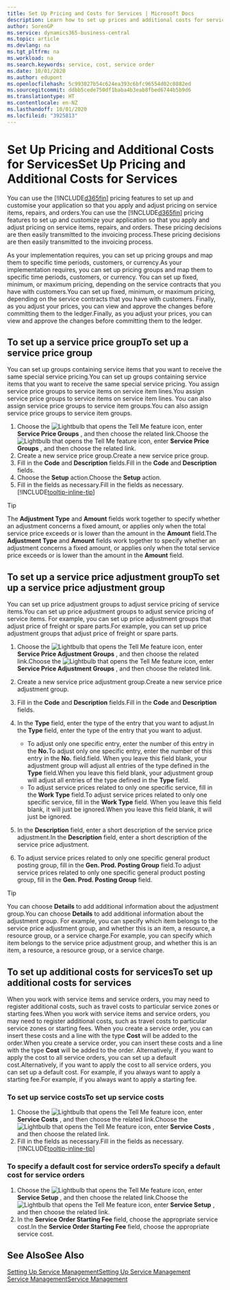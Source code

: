 ```yaml
---
title: Set Up Pricing and Costs for Services | Microsoft Docs
description: Learn how to set up prices and additional costs for services.
author: SorenGP
ms.service: dynamics365-business-central
ms.topic: article
ms.devlang: na
ms.tgt_pltfrm: na
ms.workload: na
ms.search.keywords: service, cost, service order
ms.date: 10/01/2020
ms.author: edupont
ms.openlocfilehash: 5c993027b54c624ea393c6bfc96554d02c0882ed
ms.sourcegitcommit: ddbb5cede750df1baba4b3eab8fbed6744b5b9d6
ms.translationtype: HT
ms.contentlocale: en-NZ
ms.lasthandoff: 10/01/2020
ms.locfileid: "3925813"
---
```

# <a name="set-up-pricing-and-additional-costs-for-services"></a><span data-ttu-id="f0170-103">Set Up Pricing and Additional Costs for Services</span><span class="sxs-lookup"><span data-stu-id="f0170-103">Set Up Pricing and Additional Costs for Services</span></span>
<span data-ttu-id="f0170-104">You can use the [!INCLUDE[d365fin](includes/d365fin_md.md)] pricing features to set up and customise your application so that you apply and adjust pricing on service items, repairs, and orders.</span><span class="sxs-lookup"><span data-stu-id="f0170-104">You can use the [!INCLUDE[d365fin](includes/d365fin_md.md)] pricing features to set up and customize your application so that you apply and adjust pricing on service items, repairs, and orders.</span></span> <span data-ttu-id="f0170-105">These pricing decisions are then easily transmitted to the invoicing process.</span><span class="sxs-lookup"><span data-stu-id="f0170-105">These pricing decisions are then easily transmitted to the invoicing process.</span></span>  
  
<span data-ttu-id="f0170-106">As your implementation requires, you can set up pricing groups and map them to specific time periods, customers, or currency.</span><span class="sxs-lookup"><span data-stu-id="f0170-106">As your implementation requires, you can set up pricing groups and map them to specific time periods, customers, or currency.</span></span> <span data-ttu-id="f0170-107">You can set up fixed, minimum, or maximum pricing, depending on the service contracts that you have with customers.</span><span class="sxs-lookup"><span data-stu-id="f0170-107">You can set up fixed, minimum, or maximum pricing, depending on the service contracts that you have with customers.</span></span> <span data-ttu-id="f0170-108">Finally, as you adjust your prices, you can view and approve the changes before committing them to the ledger.</span><span class="sxs-lookup"><span data-stu-id="f0170-108">Finally, as you adjust your prices, you can view and approve the changes before committing them to the ledger.</span></span>  

## <a name="to-set-up-a-service-price-group"></a><span data-ttu-id="f0170-109">To set up a service price group</span><span class="sxs-lookup"><span data-stu-id="f0170-109">To set up a service price group</span></span>
<span data-ttu-id="f0170-110">You can set up groups containing service items that you want to receive the same special service pricing.</span><span class="sxs-lookup"><span data-stu-id="f0170-110">You can set up groups containing service items that you want to receive the same special service pricing.</span></span> <span data-ttu-id="f0170-111">You assign service price groups to service items on service item lines.</span><span class="sxs-lookup"><span data-stu-id="f0170-111">You assign service price groups to service items on service item lines.</span></span> <span data-ttu-id="f0170-112">You can also assign service price groups to service item groups.</span><span class="sxs-lookup"><span data-stu-id="f0170-112">You can also assign service price groups to service item groups.</span></span>  

1. <span data-ttu-id="f0170-113">Choose the ![Lightbulb that opens the Tell Me feature](media/ui-search/search_small.png "Tell me what you want to do") icon, enter **Service Price Groups** , and then choose the related link.</span><span class="sxs-lookup"><span data-stu-id="f0170-113">Choose the ![Lightbulb that opens the Tell Me feature](media/ui-search/search_small.png "Tell me what you want to do") icon, enter **Service Price Groups** , and then choose the related link.</span></span>  
2. <span data-ttu-id="f0170-114">Create a new service price group.</span><span class="sxs-lookup"><span data-stu-id="f0170-114">Create a new service price group.</span></span>  
3. <span data-ttu-id="f0170-115">Fill in the **Code** and **Description** fields.</span><span class="sxs-lookup"><span data-stu-id="f0170-115">Fill in the **Code** and **Description** fields.</span></span>  
4. <span data-ttu-id="f0170-116">Choose the **Setup** action.</span><span class="sxs-lookup"><span data-stu-id="f0170-116">Choose the **Setup** action.</span></span>  
2. <span data-ttu-id="f0170-117">Fill in the fields as necessary.</span><span class="sxs-lookup"><span data-stu-id="f0170-117">Fill in the fields as necessary.</span></span> [!INCLUDE[tooltip-inline-tip](includes/tooltip-inline-tip_md.md)]  

 > [!Tip]
 > <span data-ttu-id="f0170-118">The **Adjustment Type** and **Amount** fields work together to specify whether an adjustment concerns a fixed amount, or applies only when the total service price exceeds or is lower than the amount in the **Amount** field.</span><span class="sxs-lookup"><span data-stu-id="f0170-118">The **Adjustment Type** and **Amount** fields work together to specify whether an adjustment concerns a fixed amount, or applies only when the total service price exceeds or is lower than the amount in the **Amount** field.</span></span>  

## <a name="to-set-up-a-service-price-adjustment-group"></a><span data-ttu-id="f0170-119">To set up a service price adjustment group</span><span class="sxs-lookup"><span data-stu-id="f0170-119">To set up a service price adjustment group</span></span>  
<span data-ttu-id="f0170-120">You can set up price adjustment groups to adjust service pricing of service items.</span><span class="sxs-lookup"><span data-stu-id="f0170-120">You can set up price adjustment groups to adjust service pricing of service items.</span></span> <span data-ttu-id="f0170-121">For example, you can set up price adjustment groups that adjust price of freight or spare parts.</span><span class="sxs-lookup"><span data-stu-id="f0170-121">For example, you can set up price adjustment groups that adjust price of freight or spare parts.</span></span>  
  
1. <span data-ttu-id="f0170-122">Choose the ![Lightbulb that opens the Tell Me feature](media/ui-search/search_small.png "Tell me what you want to do") icon, enter **Service Price Adjustment Groups** , and then choose the related link.</span><span class="sxs-lookup"><span data-stu-id="f0170-122">Choose the ![Lightbulb that opens the Tell Me feature](media/ui-search/search_small.png "Tell me what you want to do") icon, enter **Service Price Adjustment Groups** , and then choose the related link.</span></span>  
2. <span data-ttu-id="f0170-123">Create a new service price adjustment group.</span><span class="sxs-lookup"><span data-stu-id="f0170-123">Create a new service price adjustment group.</span></span>  
3. <span data-ttu-id="f0170-124">Fill in the **Code** and **Description** fields.</span><span class="sxs-lookup"><span data-stu-id="f0170-124">Fill in the **Code** and **Description** fields.</span></span>  
4. <span data-ttu-id="f0170-125">In the **Type** field, enter the type of the entry that you want to adjust.</span><span class="sxs-lookup"><span data-stu-id="f0170-125">In the **Type** field, enter the type of the entry that you want to adjust.</span></span>  
  
    * <span data-ttu-id="f0170-126">To adjust only one specific entry, enter the number of this entry in the **No.**</span><span class="sxs-lookup"><span data-stu-id="f0170-126">To adjust only one specific entry, enter the number of this entry in the **No.**</span></span> <span data-ttu-id="f0170-127">field.</span><span class="sxs-lookup"><span data-stu-id="f0170-127">field.</span></span> <span data-ttu-id="f0170-128">When you leave this field blank, your adjustment group will adjust all entries of the type defined in the **Type** field.</span><span class="sxs-lookup"><span data-stu-id="f0170-128">When you leave this field blank, your adjustment group will adjust all entries of the type defined in the **Type** field.</span></span>  
    * <span data-ttu-id="f0170-129">To adjust service prices related to only one specific service, fill in the **Work Type** field.</span><span class="sxs-lookup"><span data-stu-id="f0170-129">To adjust service prices related to only one specific service, fill in the **Work Type** field.</span></span> <span data-ttu-id="f0170-130">When you leave this field blank, it will just be ignored.</span><span class="sxs-lookup"><span data-stu-id="f0170-130">When you leave this field blank, it will just be ignored.</span></span>  
  
5. <span data-ttu-id="f0170-131">In the **Description** field, enter a short description of the service price adjustment.</span><span class="sxs-lookup"><span data-stu-id="f0170-131">In the **Description** field, enter a short description of the service price adjustment.</span></span>  
6. <span data-ttu-id="f0170-132">To adjust service prices related to only one specific general product posting group, fill in the **Gen. Prod. Posting Group** field.</span><span class="sxs-lookup"><span data-stu-id="f0170-132">To adjust service prices related to only one specific general product posting group, fill in the **Gen. Prod. Posting Group** field.</span></span>

> [!Tip]
> <span data-ttu-id="f0170-133">You can choose **Details** to add additional information about the adjustment group.</span><span class="sxs-lookup"><span data-stu-id="f0170-133">You can choose **Details** to add additional information about the adjustment group.</span></span> <span data-ttu-id="f0170-134">For example, you can specify which item belongs to the service price adjustment group, and whether this is an item, a resource, a resource group, or a service charge.</span><span class="sxs-lookup"><span data-stu-id="f0170-134">For example, you can specify which item belongs to the service price adjustment group, and whether this is an item, a resource, a resource group, or a service charge.</span></span>  

## <a name="to-set-up-additional-costs-for-services"></a><span data-ttu-id="f0170-135">To set up additional costs for services</span><span class="sxs-lookup"><span data-stu-id="f0170-135">To set up additional costs for services</span></span>
<span data-ttu-id="f0170-136">When you work with service items and service orders, you may need to register additional costs, such as travel costs to particular service zones or starting fees.</span><span class="sxs-lookup"><span data-stu-id="f0170-136">When you work with service items and service orders, you may need to register additional costs, such as travel costs to particular service zones or starting fees.</span></span> <span data-ttu-id="f0170-137">When you create a service order, you can insert these costs and a line with the type **Cost** will be added to the order.</span><span class="sxs-lookup"><span data-stu-id="f0170-137">When you create a service order, you can insert these costs and a line with the type **Cost** will be added to the order.</span></span> <span data-ttu-id="f0170-138">Alternatively, if you want to apply the cost to all service orders, you can set up a default cost.</span><span class="sxs-lookup"><span data-stu-id="f0170-138">Alternatively, if you want to apply the cost to all service orders, you can set up a default cost.</span></span> <span data-ttu-id="f0170-139">For example, if you always want to apply a starting fee.</span><span class="sxs-lookup"><span data-stu-id="f0170-139">For example, if you always want to apply a starting fee.</span></span>
  
### <a name="to-set-up-service-costs"></a><span data-ttu-id="f0170-140">To set up service costs</span><span class="sxs-lookup"><span data-stu-id="f0170-140">To set up service costs</span></span>
1. <span data-ttu-id="f0170-141">Choose the ![Lightbulb that opens the Tell Me feature](media/ui-search/search_small.png "Tell me what you want to do") icon, enter **Service Costs** , and then choose the related link.</span><span class="sxs-lookup"><span data-stu-id="f0170-141">Choose the ![Lightbulb that opens the Tell Me feature](media/ui-search/search_small.png "Tell me what you want to do") icon, enter **Service Costs** , and then choose the related link.</span></span> 
2. <span data-ttu-id="f0170-142">Fill in the fields as necessary.</span><span class="sxs-lookup"><span data-stu-id="f0170-142">Fill in the fields as necessary.</span></span> [!INCLUDE[tooltip-inline-tip](includes/tooltip-inline-tip_md.md)]  

### <a name="to-specify-a-default-cost-for-service-orders"></a><span data-ttu-id="f0170-143">To specify a default cost for service orders</span><span class="sxs-lookup"><span data-stu-id="f0170-143">To specify a default cost for service orders</span></span>
1. <span data-ttu-id="f0170-144">Choose the ![Lightbulb that opens the Tell Me feature](media/ui-search/search_small.png "Tell me what you want to do") icon, enter **Service Setup** , and then choose the related link.</span><span class="sxs-lookup"><span data-stu-id="f0170-144">Choose the ![Lightbulb that opens the Tell Me feature](media/ui-search/search_small.png "Tell me what you want to do") icon, enter **Service Setup** , and then choose the related link.</span></span> 
2. <span data-ttu-id="f0170-145">In the **Service Order Starting Fee** field, choose the appropriate service cost.</span><span class="sxs-lookup"><span data-stu-id="f0170-145">In the **Service Order Starting Fee** field, choose the appropriate service cost.</span></span>

## <a name="see-also"></a><span data-ttu-id="f0170-146">See Also</span><span class="sxs-lookup"><span data-stu-id="f0170-146">See Also</span></span>
[<span data-ttu-id="f0170-147">Setting Up Service Management</span><span class="sxs-lookup"><span data-stu-id="f0170-147">Setting Up Service Management</span></span>](service-setup-service.md)  
[<span data-ttu-id="f0170-148">Service Management</span><span class="sxs-lookup"><span data-stu-id="f0170-148">Service Management</span></span>](service-service.md)  
